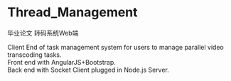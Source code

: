 # Thread_Management
毕业论文 转码系统Web端

Client End of task management system for users to manage parallel video transcoding tasks.  
Front end with AngularJS+Bootstrap.  
Back end with Socket Client plugged in Node.js Server.  
